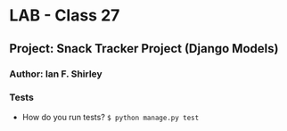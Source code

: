 # LAB - Class 27
## Project: Snack Tracker Project (Django Models)

### Author: Ian F. Shirley

### Tests
- How do you run tests?
  `$ python manage.py test`